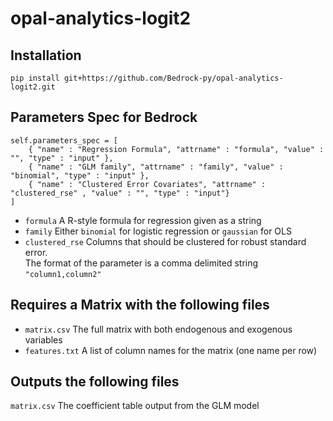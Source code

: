 opal-analytics-logit2
=========================

## Installation

`pip install git+https://github.com/Bedrock-py/opal-analytics-logit2.git`

## Parameters Spec for Bedrock

```
self.parameters_spec = [
    { "name" : "Regression Formula", "attrname" : "formula", "value" : "", "type" : "input" },
    { "name" : "GLM family", "attrname" : "family", "value" : "binomial", "type" : "input" },
    { "name" : "Clustered Error Covariates", "attrname" : "clustered_rse" , "value" : "", "type" : "input"}
]
```

* `formula` A R-style formula for regression given as a string
* `family` Either `binomial` for logistic regression or `gaussian` for OLS
* `clustered_rse` Columns that should be clustered for robust standard error.  
  The format of the parameter is a comma delimited string `"column1,column2"`

## Requires a Matrix with the following files

* `matrix.csv` The full matrix with both endogenous and exogenous variables
* `features.txt` A list of column names for the matrix (one name per row)

## Outputs the following files

`matrix.csv` The coefficient table output from the GLM model
